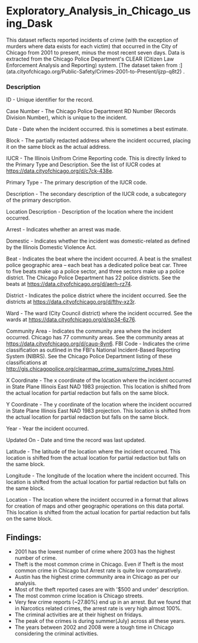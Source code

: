 # Exploratory_Analysis_in_Chicago_using_Dask

This dataset reflects reported incidents of crime (with the exception of murders where data exists for each victim) that occurred in the City of Chicago from 2001 to present, minus the most recent seven days. Data is extracted from the Chicago Police Department's CLEAR (Citizen Law Enforcement Analysis and Reporting) system. [The dataset taken from :]
(ata.cityofchicago.org/Public-Safety/Crimes-2001-to-Present/ijzp-q8t2) .
### Description
ID - Unique identifier for the record.

Case Number - The Chicago Police Department RD Number (Records Division Number), which is unique to the incident.

Date - Date when the incident occurred. this is sometimes a best estimate.

Block - The partially redacted address where the incident occurred, placing it on the same block as the actual address.

IUCR - The Illinois Unifrom Crime Reporting code. This is directly linked to the Primary Type and Description. See the list of IUCR codes at https://data.cityofchicago.org/d/c7ck-438e.

Primary Type - The primary description of the IUCR code.

Description - The secondary description of the IUCR code, a subcategory of the primary description.

Location Description - Description of the location where the incident occurred.

Arrest - Indicates whether an arrest was made.

Domestic - Indicates whether the incident was domestic-related as defined by the Illinois Domestic Violence Act.

Beat - Indicates the beat where the incident occurred. A beat is the smallest police geographic area – each beat has a dedicated police beat car. Three to five beats make up a police sector, and three sectors make up a police district. The Chicago Police Department has 22 police districts. See the beats at https://data.cityofchicago.org/d/aerh-rz74.

District - Indicates the police district where the incident occurred. See the districts at https://data.cityofchicago.org/d/fthy-xz3r.

Ward - The ward (City Council district) where the incident occurred. See the wards at https://data.cityofchicago.org/d/sp34-6z76.

Community Area - Indicates the community area where the incident occurred. Chicago has 77 community areas. See the community areas at https://data.cityofchicago.org/d/cauq-8yn6.
FBI Code - Indicates the crime classification as outlined in the FBI's National Incident-Based Reporting System (NIBRS). See the Chicago Police Department listing of these classifications at http://gis.chicagopolice.org/clearmap_crime_sums/crime_types.html.

X Coordinate - The x coordinate of the location where the incident occurred in State Plane Illinois East NAD 1983 projection. This location is shifted from the actual location for partial redaction but falls on the same block.

Y Coordinate - The y coordinate of the location where the incident occurred in State Plane Illinois East NAD 1983 projection. This location is shifted from the actual location for partial redaction but falls on the same block.

Year - Year the incident occurred.

Updated On - Date and time the record was last updated.

Latitude - The latitude of the location where the incident occurred. This location is shifted from the actual location for partial redaction but falls on the same block.

Longitude - The longitude of the location where the incident occurred. This location is shifted from the actual location for partial redaction but falls on the same block.

Location - The location where the incident occurred in a format that allows for creation of maps and other geographic operations on this data portal. This location is shifted from the actual location for partial redaction but falls on the same block.
## Findings:
* 2001 has the lowest number of crime where 2003 has the highest number of crime.
* Theft is the most common crime in Chicago. Even if Theft is the most common crime in Chicago but Arrest rate is quite low comparatively.
* Austin has the highest crime community area in Chicago as per our analysis.
* Most of the theft reported cases are with '$500 and under' description.
* The most common crime location is Chicago streets.
* Very few crime reports (~27.80%) end up in an arrest. But we found that in Narcotics related crimes, the arrest rate is very high almost 100%.
* The criminal activities are at their highest on fridays. 
* The peak of the crimes is during summer(July) across all these years.
* The years between 2002 and 2008 were a tough time in Chicago considering the criminal activities.
